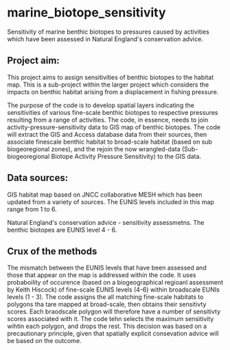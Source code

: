 # marine_biotope_sensitivity
Sensitivity of marine benthic biotopes to pressures caused by activities which have been assessed in Natural England's conservation advice.


## Project aim:
This project aims to assign sensitivities of benthic biotopes to the habitat map. This is a sub-project within the larger project which considers the impacts on benthic habitat arising from a displacement in fishing pressure.

The purpose of the code is to develop spatial layers indicating the sensitivities of various fine-scale benthic biotopes to respective pressures resulting from a range of activities. The code, in essence, needs to join activity-pressure-sensitivity data to GIS map of benthic biotopes. The code will extract the GIS and Access database data from their sources, then associate finescale benthic habitat to broad-scale habitat (based on sub biogeoregional zones), and the rejoin the now wrangled-data (Sub-biogeoregional Biotope Activity Pressure Sensitivity) to the GIS data.

## Data sources:
GIS habitat map based on JNCC collaborative MESH which has been updated from a variety of sources. The EUNIS levels included in this map range from 1 to 6.

Natural England's conservation advice - sensitivity assessmetns. The benthic biotopes are EUNIS level 4 - 6.

## Crux of the methods
The mismatch between the EUNIS levels that have been assessed and those that appear on the map is addressed within the code. It uses probaboility of occurence (based on a biogeographical regioanl assessment by Keith Hiscock) of fine-scale EUNIS levels (4-6) within broadscale EUNIs levels (1 - 3). The code assigns the all matching fine-scale habitats to polygons tha tare mapped at broad-scale, then obtains their sensitivty scores. Each braodscale polygon will therefore have a number of sensitivty scores associated with it. The code tehn selects the maximum sensitivity wihtin each polygon, and drops the rest. This decision was based on a precautionary principle, given that spatially explicit consevation advice will be based on the outcome.
